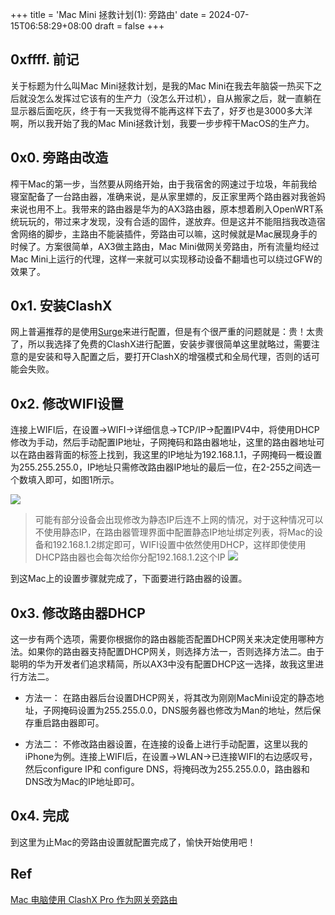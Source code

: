 +++
title = 'Mac Mini 拯救计划(1): 旁路由'
date = 2024-07-15T06:58:29+08:00
draft = false
+++

## 0xffff. 前记
关于标题为什么叫Mac Mini拯救计划，是我的Mac Mini在我去年脑袋一热买下之后就没怎么发挥过它该有的生产力（没怎么开过机），自从搬家之后，就一直躺在显示器后面吃灰，终于有一天我觉得不能再这样下去了，好歹也是3000多大洋啊，所以我开始了我的Mac Mini拯救计划，我要一步步榨干MacOS的生产力。


## 0x0. 旁路由改造
榨干Mac的第一步，当然要从网络开始，由于我宿舍的网速过于垃圾，年前我给寝室配备了一台路由器，准确来说，是从家里嫖的，反正家里两个路由器对我爸妈来说也用不上。我带来的路由器是华为的AX3路由器，原本想着刷入OpenWRT系统玩玩的，带过来才发现，没有合适的固件，遂放弃。但是这并不能阻挡我改造宿舍网络的脚步，主路由不能装插件，旁路由可以嘛，这时候就是Mac展现身手的时候了。方案很简单，AX3做主路由，Mac Mini做网关旁路由，所有流量均经过Mac Mini上运行的代理，这样一来就可以实现移动设备不翻墙也可以绕过GFW的效果了。

## 0x1. 安装ClashX
网上普遍推荐的是使用[Surge](https://nssurge.com/)来进行配置，但是有个很严重的问题就是：贵！太贵了，所以我选择了免费的ClashX进行配置，安装步骤很简单这里就略过，需要注意的是安装和导入配置之后，要打开ClashX的增强模式和全局代理，否则的话可能会失败。

## 0x2. 修改WIFI设置
连接上WIFI后，在设置->WIFI->详细信息->TCP/IP->配置IPV4中，将使用DHCP修改为手动，然后手动配置IP地址，子网掩码和路由器地址，这里的路由器地址可以在路由器背面的标签上找到，我这里的IP地址为192.168.1.1，子网掩码一概设置为255.255.255.0，IP地址只需修改路由器IP地址的最后一位，在2-255之间选一个数填入即可，如图1所示。

![](/img/Mac-Mini-拯救计划-1-旁路由/1.jpg)

> 可能有部分设备会出现修改为静态IP后连不上网的情况，对于这种情况可以不使用静态IP，在路由器管理界面中配置静态IP地址绑定列表，将Mac的设备和192.168.1.2绑定即可，WIFI设置中依然使用DHCP，这样即使使用DHCP路由器也会每次给你分配192.168.1.2这个IP
> ![](/img/Mac-Mini-拯救计划-1-旁路由/2.jpg)

到这Mac上的设置步骤就完成了，下面要进行路由器的设置。

## 0x3. 修改路由器DHCP
这一步有两个选项，需要你根据你的路由器能否配置DHCP网关来决定使用哪种方法。如果你的路由器支持配置DHCP网关，则选择方法一，否则选择方法二。由于聪明的华为开发者们追求精简，所以AX3中没有配置DHCP这一选择，故我这里进行方法二。

- 方法一：
在路由器后台设置DHCP网关，将其改为刚刚MacMini设定的静态地址，子网掩码设置为255.255.0.0，DNS服务器也修改为Man的地址，然后保存重启路由器即可。

- 方法二：
不修改路由器设置，在连接的设备上进行手动配置，这里以我的iPhone为例。连接上WIFI后，在设置->WLAN->已连接WIFI的右边感叹号，然后configure IP和 configure DNS，将掩码改为255.255.0.0，路由器和DNS改为Mac的IP地址即可。

## 0x4. 完成
到这里为止Mac的旁路由设置就配置完成了，愉快开始使用吧！

## Ref
[Mac 电脑使用 ClashX Pro 作为网关旁路由](https://qust.me/post/clashxProMac/)